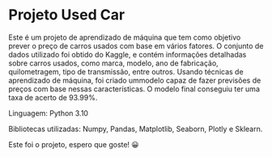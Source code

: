 # Projeto Used Car

Este é um projeto de aprendizado de máquina que tem como objetivo prever o preço de carros usados com base em vários fatores. O conjunto de dados utilizado foi obtido do Kaggle, 
e contém informações detalhadas sobre carros usados, como marca, modelo, ano de fabricação, quilometragem, tipo de transmissão, entre outros. 
Usando técnicas de aprendizado de máquina, foi criado ummodelo capaz de fazer previsões de preços com base nessas características. O modelo final conseguiu ter uma taxa de acerto de 93.99%.

Linguagem: Python 3.10

Bibliotecas utilizadas: Numpy, Pandas, Matplotlib, Seaborn, Plotly e Sklearn.

Este foi o projeto, espero que goste! 😀
